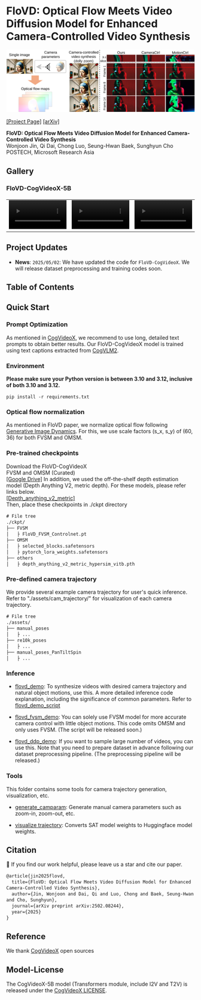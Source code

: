 # FloVD: Optical Flow Meets Video Diffusion Model for Enhanced Camera-Controlled Video Synthesis<br>

![Teaser image 1](./assets/pages/teaser.png)

[\[Project Page\]](https://jinwonjoon.github.io/flovd_site/)
[\[arXiv\]](https://arxiv.org/abs/2502.08244/)

**FloVD: Optical Flow Meets Video Diffusion Model for Enhanced Camera-Controlled Video Synthesis**<br>
Wonjoon Jin, Qi Dai, Chong Luo, Seung-Hwan Baek, Sunghyun Cho<br>
POSTECH, Microsoft Research Asia
<br>

## Gallery

### FloVD-CogVideoX-5B



<table border="0" style="width: 100%; text-align: left; margin-top: 20px;">
  <tr>
      <td>
          <video src="https://github.com/user-attachments/assets/10f2d8ea-7687-4f09-83c0-a82635ab05ba" width="100%" controls autoplay loop></video>
      </td>
      <td>
          <video src="https://github.com/JinWonjoon/FloVD/blob/cogvideox/assets/pages/res2.mp4" width="100%" controls autoplay loop></video>
      </td>
       <td>
          <video src="https://github.com/JinWonjoon/FloVD/blob/cogvideox/assets/pages/res3.mp4" width="100%" controls autoplay loop></video>
     </td>
  </tr>
</table>

## Project Updates

- **News**: ```2025/05/02```: We have updated the code for `FloVD-CogVideoX`. We will release dataset preprocessing and training codes soon.


## Table of Contents

## Quick Start

### Prompt Optimization

As mentioned in [CogVideoX](https://github.com/THUDM/CogVideo), we recommend to use long, detailed text prompts to obtain better results. Our FloVD-CogVideoX model is trained using text captions extracted from [CogVLM2](https://github.com/THUDM/CogVLM2).

### Environment

**Please make sure your Python version is between 3.10 and 3.12, inclusive of both 3.10 and 3.12.**

```
pip install -r requirements.txt
```

### Optical flow normalization
As mentioned in FloVD paper, we normalize optical flow following [Generative Image Dynamics](https://generative-dynamics.github.io/). For this, we use scale factors (s_x, s_y) of (60, 36) for both FVSM and OMSM.

### Pre-trained checkpoints
Download the FloVD-CogVideoX <br>
FVSM and OMSM (Curated) <br>
[\[Google Drive\]](https://drive.google.com/drive/folders/1Y7Fha8QKX6bg_0YEOxQf0M6uaPJ9SfgB?usp=sharing)
In addition, we used the off-the-shelf depth estimation model (Depth Anything V2, metric depth).
For these models, please refer links below. <br>
[\[Depth_anything_v2_metric\]](https://github.com/DepthAnything/Depth-Anything-V2/tree/main/metric_depth)
<br>
Then, place these checkpoints in ./ckpt directory
```shell
# File tree
./ckpt/
├── FVSM
│   ├ FloVD_FVSM_Controlnet.pt
├── OMSM
│   ├ selected_blocks.safetensors
│   ├ pytorch_lora_weights.safetensors
├── others
│   ├ depth_anything_v2_metric_hypersim_vitb.pth
```

### Pre-defined camera trajectory
We provide several example camera trajectory for user's quick inference.
Refer to "./assets/cam_trajectory/" for visualization of each camera trajectory.
```shell
# File tree
./assets/
├── manual_poses
│   ├ ...
├── re10k_poses
│   ├ ...
├── manual_poses_PanTiltSpin
│   ├ ...
```

### Inference

+ [flovd_demo](inference/flovd_demo.py): To synthesize videos with desired camera trajectory and natural object motions, use this. A more detailed inference code explanation, including the significance of common parameters. Refer to [flovd_demo_script](inference/inference_scripts/flovd_demo.sh)

+ [flovd_fvsm_demo](inference/flovd_fvsm_demo.py): You can solely use FVSM model for more accurate camera control with little object motions. This code omits OMSM and only uses FVSM. (The script will be released soon.)

+ [flovd_ddp_demo](inference/flovd_ddp_demo.py): If you want to sample large number of videos, you can use this. Note that you need to prepare dataset in advance following our dataset preprocessing pipeline. (The preprocessing pipeline will be released.)

### Tools

This folder contains some tools for camera trajectory generation, visualization, etc.

+ [generate_camparam](tools/generate_camparam.py): Generate manual camera parameters such as zoom-in, zoom-out, etc.

+ [visualize trajectory](tools/visualize_trajectory.py): Converts SAT model weights to Huggingface model weights.



## Citation

🌟 If you find our work helpful, please leave us a star and cite our paper.

```
@article{jin2025flovd,
  title={FloVD: Optical Flow Meets Video Diffusion Model for Enhanced Camera-Controlled Video Synthesis},
  author={Jin, Wonjoon and Dai, Qi and Luo, Chong and Baek, Seung-Hwan and Cho, Sunghyun},
  journal={arXiv preprint arXiv:2502.08244},
  year={2025}
}
```

## Reference
We thank [CogVideoX](https://github.com/THUDM/CogVideo) open sources

## Model-License

The CogVideoX-5B model (Transformers module, include I2V and T2V) is released under
the [CogVideoX LICENSE](https://huggingface.co/THUDM/CogVideoX-5b/blob/main/LICENSE).
